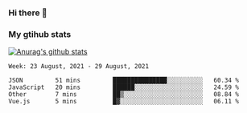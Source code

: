 ### Hi there 👋

### My gtihub stats

[![Anurag's github stats](https://github-readme-stats.vercel.app/api?username=gaozhidong)](https://github.com/gaozhidong/github-readme-stats)

<!--START_SECTION:waka-->
```text
Week: 23 August, 2021 - 29 August, 2021

JSON         51 mins         ███████████████░░░░░░░░░░   60.34 % 
JavaScript   20 mins         ██████░░░░░░░░░░░░░░░░░░░   24.59 % 
Other        7 mins          ██▒░░░░░░░░░░░░░░░░░░░░░░   08.84 % 
Vue.js       5 mins          █▓░░░░░░░░░░░░░░░░░░░░░░░   06.11 % 
```
<!--END_SECTION:waka-->